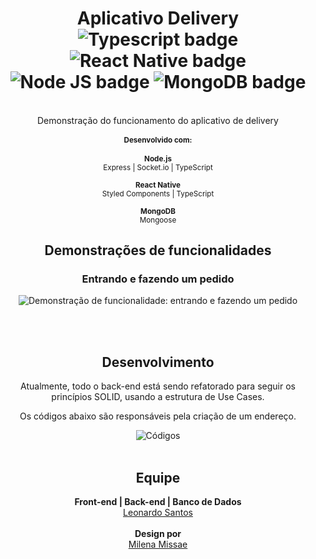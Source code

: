 <div align="center">
<h1>Aplicativo Delivery
<br>
<img alt="Typescript badge" src="https://img.shields.io/badge/%3C%2F%3E-TypeScript-blue" />
<img alt="React Native badge" src="https://img.shields.io/badge/Mobile-React%20Native-blue" />
<img alt="Node JS badge" src="https://img.shields.io/badge/Server-Node.js-brightgreen" />
<img alt="MongoDB badge" src="https://img.shields.io/badge/Database-MongoDB-brightgreen" />
</h1>
<br/>
Demonstração do funcionamento do aplicativo de delivery
<br>
<small>
<h4>Desenvolvido com:</h4>
  <strong>Node.js</strong><br>
  Express | Socket.io | TypeScript
  <br>
  <br>
  <strong>React Native</strong><br>
  Styled Components | TypeScript
  <br>
  <br>
  <strong>MongoDB</strong><br>
  Mongoose
</small>

<h2>Demonstrações de funcionalidades</h2>
<h3>Entrando e fazendo um pedido</h3>
<img alt="Demonstração de funcionalidade: entrando e fazendo um pedido" src="https://media4.giphy.com/media/QN4HM6eU5FyBe2lGiR/giphy.gif" />

<br><br>
<h2>Desenvolvimento</h2>
<p>Atualmente, todo o back-end está sendo refatorado para seguir os princípios SOLID, usando a estrutura de Use Cases.</p>
<p>Os códigos abaixo são responsáveis pela criação de um endereço.</p>
<img alt="Códigos" src="https://i.imgur.com/nclh2Qh.png"

<br><br>
<h2>Equipe</h2>
<strong>Front-end | Back-end | Banco de Dados</strong><br>
<a href="https://www.linkedin.com/in/leojsantos">Leonardo Santos</a>
<br>
<br>
<strong>Design por</strong><br>
<a href="https://www.linkedin.com/in/milena-m-784276126/">Milena Missae</a>
</div>
